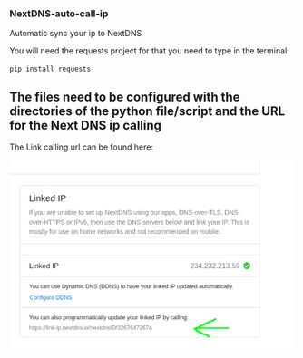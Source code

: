 ### NextDNS-auto-call-ip
Automatic sync your ip to  NextDNS

You will need the requests project for that you need to type in the terminal:

`pip install requests`

## The files need to be configured with the directories of the python file/script and the URL for the Next DNS ip calling

The Link calling url can be found here:

![Picture of the NextDNS URL that needs to be called](https://github.com/LalleSX/NextDNS-auto-call-ip/blob/129b07f01c18fd0d08440002b2ffbcee4bb1bf15/Screenshots/nextDNSurlCallingURL.jpg)
